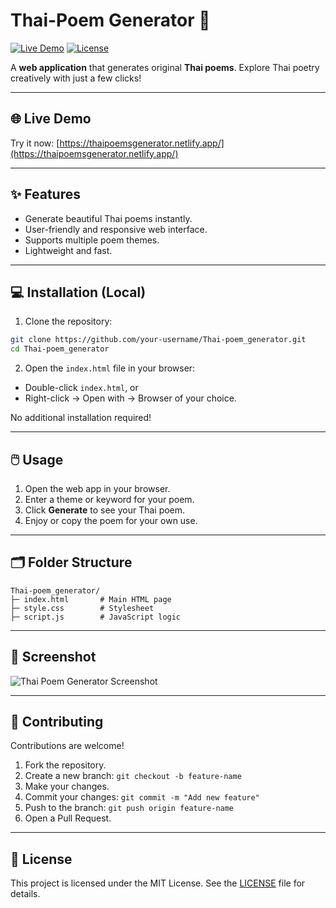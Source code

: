 # Thai-Poem Generator 🌸

[![Live Demo](https://img.shields.io/badge/Live-Demo-blue?style=for-the-badge\&logo=netlify)](https://thaipoemsgenerator.netlify.app/)
[![License](https://img.shields.io/badge/License-MIT-green?style=for-the-badge)](LICENSE)

A **web application** that generates original **Thai poems**. Explore Thai poetry creatively with just a few clicks!

---

## 🌐 Live Demo

Try it now: [https://thaipoemsgenerator.netlify.app/](https://thaipoemsgenerator.netlify.app/)

---

## ✨ Features

* Generate beautiful Thai poems instantly.
* User-friendly and responsive web interface.
* Supports multiple poem themes.
* Lightweight and fast.

---

## 💻 Installation (Local)

1. Clone the repository:

```bash
git clone https://github.com/your-username/Thai-poem_generator.git
cd Thai-poem_generator
```

2. Open the `index.html` file in your browser:

* Double-click `index.html`, or
* Right-click → Open with → Browser of your choice.

No additional installation required!

---

## 🖱️ Usage

1. Open the web app in your browser.
2. Enter a theme or keyword for your poem.
3. Click **Generate** to see your Thai poem.
4. Enjoy or copy the poem for your own use.

---

## 🗂️ Folder Structure

```
Thai-poem_generator/
├─ index.html       # Main HTML page
├─ style.css        # Stylesheet
├─ script.js        # JavaScript logic
```

---

## 📸 Screenshot

![Thai Poem Generator Screenshot](assets/screenshot.png)

---

## 🤝 Contributing

Contributions are welcome!

1. Fork the repository.
2. Create a new branch: `git checkout -b feature-name`
3. Make your changes.
4. Commit your changes: `git commit -m "Add new feature"`
5. Push to the branch: `git push origin feature-name`
6. Open a Pull Request.

---

## 📄 License

This project is licensed under the MIT License. See the [LICENSE](LICENSE) file for details.
